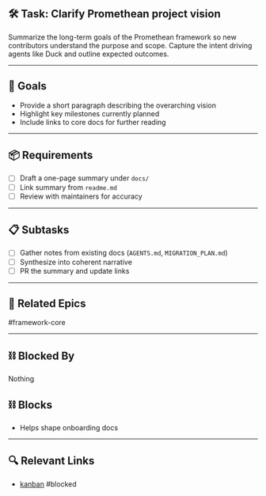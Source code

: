 ## 🛠️ Task: Clarify Promethean project vision

Summarize the long-term goals of the Promethean framework so new contributors understand the purpose and scope. Capture the intent driving agents like Duck and outline expected outcomes.

---

## 🎯 Goals
- Provide a short paragraph describing the overarching vision
- Highlight key milestones currently planned
- Include links to core docs for further reading

---

## 📦 Requirements
- [ ] Draft a one-page summary under `docs/`
- [ ] Link summary from `readme.md`
- [ ] Review with maintainers for accuracy

---

## 📋 Subtasks
- [ ] Gather notes from existing docs (`AGENTS.md`, `MIGRATION_PLAN.md`)
- [ ] Synthesize into coherent narrative
- [ ] PR the summary and update links

---

## 🔗 Related Epics
#framework-core

---

## ⛓️ Blocked By
Nothing

## ⛓️ Blocks
- Helps shape onboarding docs

---

## 🔍 Relevant Links
- [kanban](../boards/kanban.md)
#blocked
